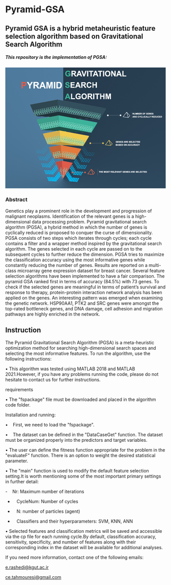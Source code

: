 # Pyramid-GSA
## Pyramid GSA is a hybrid metaheuristic feature selection algorithm based on Gravitational Search Algorithm
##### This repository is the implementation of PGSA:
![Graphical Abstract](https://github.com/masoudrezaei/Pyramid-GSA/blob/master/Graphical%20Abstract.jpg)

###  Abstract
Genetics play a prominent role in the development and progression of malignant neoplasms. Identification of the relevant genes is a high-dimensional data processing problem. Pyramid gravitational search algorithm (PGSA),  a hybrid method in which the number of genes is cyclically reduced is proposed to conquer the curse of dimensionality.  PGSA consists of two steps which iterates through cycles; each cycle contains a filter and a wrapper method inspired by the gravitational search algorithm. The genes selected in each cycle are passed on to the subsequent cycles to further reduce the dimension. PGSA tries to maximize the classification accuracy using the most informative genes while constantly reducing the number of genes. Results are reported on a multi-class microarray gene expression dataset for breast cancer. Several feature selection algorithms have been implemented to have a fair comparison. The pyramid GSA ranked first in terms of accuracy (84.5%) with 73 genes. To check if the selected genes are meaningful in terms of patient’s survival and response to therapy, protein-protein interaction network analysis has been applied on the genes. An interesting pattern was emerged when examining the genetic network. HSP90AA1, PTK2 and SRC genes were amongst the top-rated bottleneck genes, and DNA damage, cell adhesion and migration pathways are highly enriched in the network. 

## Instruction

The Pyramid Gravitational Search Algorithm (PGSA) is a meta-heuristic optimization method for searching high-dimensional search spaces and selecting the most informative features. To run the algorithm, use the following instructions:

• This algorithm was tested using MATLAB 2018 and MATLAB 2021.However, if you have any problems running the code, please do not hesitate to contact us for further instructions.

requirements

• The "fspackage" file must be downloaded and placed in the algorithm code folder.

Installation and running:

•    First, we need to load the "fspackage".

•    The dataset can be defined in the "DataCaseGet" function. The dataset must be organized properly into the predictors and target variables.

• The user can define the fitness function appropriate for the problem in the "evaluateF" function. There is an option to weight the desired statistical parameter. 

• The "main" function is used to modify the default feature selection setting.It is worth mentioning some of the most important primary settings in further detail:

-    Nr: Maximum number of iterations

-    CycleNum: Number of cycles

-    N: number of particles (agent)

-    Classifiers and their hyperparameters: SVM, KNN, ANN

• Selected features and classification metrics will be saved and accessible via the cp file for each running cycle.By default, classification accuracy, sensitivity, specificity, and number of features along with their corresponding index in the dataset will be available for additional analyses.

If you need more information, contact one of the following emails:

e.rashedi@kgut.ac.ir

ce.tahmouresi@gmail.com

 
